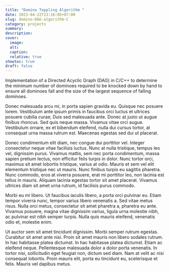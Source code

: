 ```yaml
---
title: "Domino Toppling Algorithm "
date: 2023-04-22T23:16:05+07:00
slug: domino-DAG-algorithm-C
category: projects
summary:
description:
cover:
  image:
  alt:
  caption:
  relative: true
showtoc: true
draft: false
---
```


Implementation of a Directed Acyclic Graph (DAG) in C/C++ to determine the minimum number of dominoes required to be knocked down by hand to ensure all dominoes fall and the size of the largest sequence of falling dominoes.

Donec malesuada arcu mi, in porta sapien gravida eu. Quisque nec posuere lorem. Vestibulum ante ipsum primis in faucibus orci luctus et ultrices posuere cubilia curae; Duis sed malesuada ante. Donec at justo ut augue finibus rhoncus. Sed quis neque massa. Vivamus vitae orci augue. Vestibulum ornare, ex et bibendum eleifend, nulla dui cursus tortor, at consequat urna massa rutrum est. Maecenas egestas sed dui ut placerat.

Donec condimentum elit diam, nec congue dui porttitor vel. Integer consectetur neque vitae facilisis luctus. Nunc at nulla tristique, tempus leo vel, dignissim purus. Vivamus mattis, sem nec porta condimentum, massa sapien pretium lectus, non efficitur felis turpis in dolor. Nunc tortor orci, maximus sit amet lobortis tristique, varius at odio. Mauris et sem vel elit elementum tristique nec ut mauris. Nunc finibus turpis eu sagittis pharetra. Nunc commodo, eros at viverra posuere, erat mi porttitor leo, non lacinia est tellus in mauris. Aliquam lacinia egestas tortor sit amet placerat. Vivamus ultrices diam sit amet urna rutrum, id facilisis purus commodo.

Morbi eu mi libero. Ut faucibus iaculis libero, a porta orci pulvinar eu. Etiam tempor viverra nunc, tempor varius libero venenatis a. Sed vitae metus risus. Nulla orci metus, consectetur sit amet pharetra a, pharetra eu ante. Vivamus posuere, magna vitae dignissim varius, ligula urna molestie nibh, ac pulvinar est nibh semper turpis. Nulla quis mauris eleifend, venenatis odio et, molestie enim.

Ut auctor sem sit amet tincidunt dignissim. Morbi semper rutrum egestas. Curabitur sit amet ante nisi. Proin sit amet mauris non libero sodales rutrum. In hac habitasse platea dictumst. In hac habitasse platea dictumst. Etiam ac eleifend neque. Pellentesque malesuada dolor a dolor porta venenatis. In tortor nisi, sollicitudin eget feugiat non, dictum sed diam. Nam at velit ac nisi consequat lobortis. Proin mauris elit, porta eu tincidunt eu, scelerisque et felis. Mauris vel dapibus metus.

